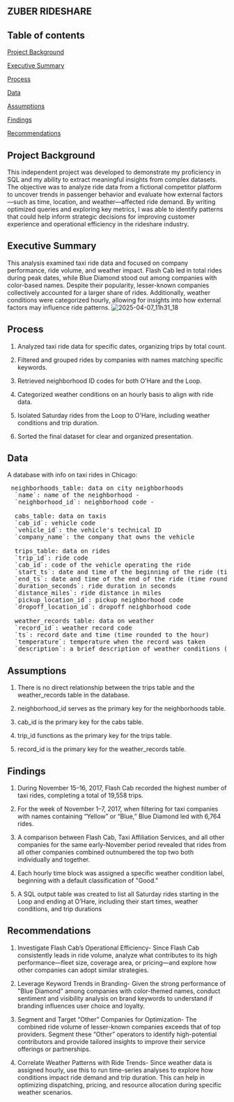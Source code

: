 ## ZUBER RIDESHARE

## Table of contents
[Project Background](#project-background)

[Executive Summary](#executive-summary)

[Process](#process)

[Data](#data)

[Assumptions](#assumptions)

[Findings](#findings)

[Recommendations](#recommendations)

## Project Background

This independent project was developed to demonstrate my proficiency in SQL and my ability to extract meaningful insights from complex datasets. 
The objective was to analyze ride data from a fictional competitor platform to uncover trends in passenger behavior and evaluate how external 
factors—such as time, location, and weather—affected ride demand. By writing optimized queries and exploring key metrics, I was able to identify 
patterns that could help inform strategic decisions for improving customer experience and operational efficiency in the rideshare industry.

## Executive Summary

This analysis examined taxi ride data and focused on company performance, ride volume, and weather impact. Flash Cab led in total rides during peak dates, while Blue Diamond stood out among companies with color-based names. Despite their popularity, lesser-known companies collectively accounted for a larger share of rides. Additionally, weather conditions were categorized hourly, allowing for insights into how external factors may influence ride patterns. 
![2025-04-07_11h31_18](https://github.com/user-attachments/assets/00df39aa-eed4-4d98-81ed-539ed8cdc7e4)


## Process

1) Analyzed taxi ride data for specific dates, organizing trips by total count.

2) Filtered and grouped rides by companies with names matching specific keywords.

3) Retrieved neighborhood ID codes for both O'Hare and the Loop.

4) Categorized weather conditions on an hourly basis to align with ride data.

5) Isolated Saturday rides from the Loop to O'Hare, including weather conditions and trip duration.

6) Sorted the final dataset for clear and organized presentation.

## Data

A database with info on taxi rides in Chicago:

<pre> neighborhoods_table: data on city neighborhoods  
  `name`: name of the neighborhood - 
  `neighborhood_id`: neighborhood code - 
  
  cabs_table: data on taxis 
  `cab_id`: vehicle code 
  `vehicle_id`: the vehicle's technical ID 
  `company_name`: the company that owns the vehicle 
  
  trips_table: data on rides 
  `trip_id`: ride code 
  `cab_id`: code of the vehicle operating the ride 
  `start_ts`: date and time of the beginning of the ride (time rounded to the hour) 
  `end_ts`: date and time of the end of the ride (time rounded to the hour) 
  `duration_seconds`: ride duration in seconds 
  `distance_miles`: ride distance in miles 
  `pickup_location_id`: pickup neighborhood code 
  `dropoff_location_id`: dropoff neighborhood code 
  
  weather_records table: data on weather 
  `record_id`: weather record code 
  `ts`: record date and time (time rounded to the hour) 
  `temperature`: temperature when the record was taken 
  `description`: a brief description of weather conditions (e.g., "light rain", "scattered clouds") </pre>

  ## Assumptions 
1) There is no direct relationship between the trips table and the weather_records table in the database.

2) neighborhood_id serves as the primary key for the neighborhoods table.

3) cab_id is the primary key for the cabs table.

4) trip_id functions as the primary key for the trips table.

5) record_id is the primary key for the weather_records table.

## Findings

1) During November 15–16, 2017, Flash Cab recorded the highest number of taxi rides, completing a total of 19,558 trips.

2) For the week of November 1–7, 2017, when filtering for taxi companies with names containing “Yellow” or “Blue,” Blue Diamond led with 6,764 rides.

3) A comparison between Flash Cab, Taxi Affiliation Services, and all other companies for the same early-November period revealed that rides from all other companies combined outnumbered the top two both individually and together.

4) Each hourly time block was assigned a specific weather condition label, beginning with a default classification of "Good."

5) A SQL output table was created to list all Saturday rides starting in the Loop and ending at O’Hare, including their start times, weather conditions, and trip durations

## Recommendations

1) Investigate Flash Cab’s Operational Efficiency-
Since Flash Cab consistently leads in ride volume, analyze what contributes to its high performance—fleet size, coverage area, or pricing—and explore how other companies can adopt similar strategies.

2) Leverage Keyword Trends in Branding-
Given the strong performance of "Blue Diamond" among companies with color-themed names, conduct sentiment and visibility analysis on brand keywords to understand if branding influences user choice and loyalty.

3) Segment and Target “Other” Companies for Optimization-
The combined ride volume of lesser-known companies exceeds that of top providers. Segment these “Other” operators to identify high-potential contributors and provide tailored insights to improve their service offerings or partnerships.

4) Correlate Weather Patterns with Ride Trends-
Since weather data is assigned hourly, use this to run time-series analyses to explore how conditions impact ride demand and trip duration. This can help in optimizing dispatching, pricing, and resource allocation during specific weather scenarios.
